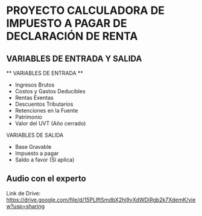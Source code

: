 # PROYECTO CALCULADORA DE IMPUESTO A PAGAR DE DECLARACIÓN DE RENTA

## VARIABLES DE ENTRADA Y SALIDA

** VARIABLES DE ENTRADA **
-	Ingresos Brutos
-	Costos y Gastos Deducibles
-	Rentas Exentas
-	Descuentos Tributarios
-	Retenciones en la Fuente
-	Patrimonio
-	Valor del UVT (Año cerrado)
  
VARIABLES DE SALIDA
-	Base Gravable
-	Impuesto a pagar
-	Saldo a favor (Si aplica)

## Audio con el experto
Link de Drive: https://drive.google.com/file/d/15PLIftSmdbX2hj9vXdWDiRgb2k7XdemK/view?usp=sharing

